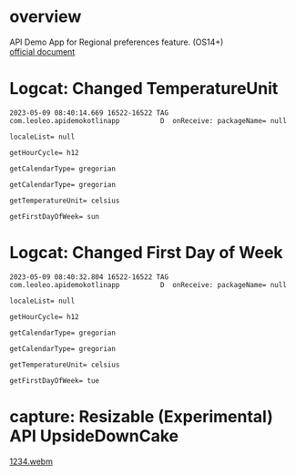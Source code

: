 # overview
API Demo App for Regional preferences feature. (OS14+)<br>
[official document](https://developer.android.com/about/versions/14/features#regional-preferences)<br>

# Logcat: Changed TemperatureUnit
```
2023-05-09 08:40:14.669 16522-16522 TAG                     com.leoleo.apidemokotlinapp          D  onReceive: packageName= null
                                                                                                    localeList= null
                                                                                                    getHourCycle= h12
                                                                                                    getCalendarType= gregorian
                                                                                                    getCalendarType= gregorian
                                                                                                    getTemperatureUnit= celsius
                                                                                                    getFirstDayOfWeek= sun
```

# Logcat: Changed First Day of Week
```
2023-05-09 08:40:32.804 16522-16522 TAG                     com.leoleo.apidemokotlinapp          D  onReceive: packageName= null
                                                                                                    localeList= null
                                                                                                    getHourCycle= h12
                                                                                                    getCalendarType= gregorian
                                                                                                    getCalendarType= gregorian
                                                                                                    getTemperatureUnit= celsius
                                                                                                    getFirstDayOfWeek= tue
```


# capture: Resizable (Experimental) API UpsideDownCake

[1234.webm](https://user-images.githubusercontent.com/16476224/236959866-ff666714-fe4b-4114-8723-794ac12ad4e7.webm)
